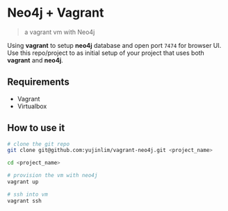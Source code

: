 # Neo4j + Vagrant
> a vagrant vm with Neo4j

Using **vagrant** to setup **neo4j** database and open port `7474` for browser UI. Use this repo/project to as initial setup of your project that uses both **vagrant** and **neo4j**.

## Requirements
- Vagrant
- Virtualbox

## How to use it
```bash
# clone the git repo
git clone git@github.com:yujinlim/vagrant-neo4j.git <project_name>

cd <project_name>

# provision the vm with neo4j
vagrant up

# ssh into vm
vagrant ssh
```
